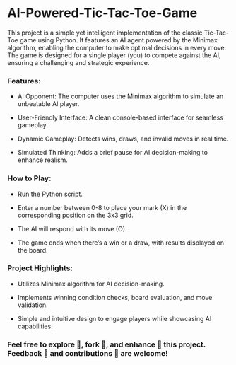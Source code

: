 # AI-Powered-Tic-Tac-Toe-Game

This project is a simple yet intelligent implementation of the classic Tic-Tac-Toe game using Python. It features an AI agent powered by the Minimax algorithm, enabling the computer to make optimal decisions in every move. The game is designed for a single player (you) to compete against the AI, ensuring a challenging and strategic experience.

### Features:

- AI Opponent: The computer uses the Minimax algorithm to simulate an unbeatable AI player.

- User-Friendly Interface: A clean console-based interface for seamless gameplay.

- Dynamic Gameplay: Detects wins, draws, and invalid moves in real time.

- Simulated Thinking: Adds a brief pause for AI decision-making to enhance realism.

### How to Play:

- Run the Python script.

- Enter a number between 0-8 to place your mark (X) in the corresponding position on the 3x3 grid.

- The AI will respond with its move (O).

- The game ends when there’s a win or a draw, with results displayed on the board.

### Project Highlights:
 
- Utilizes Minimax algorithm for AI decision-making.

- Implements winning condition checks, board evaluation, and move validation.

- Simple and intuitive design to engage players while showcasing AI capabilities.

### Feel free to explore 🌟, fork 🍴, and enhance 🚀 this project. Feedback 💬 and contributions 🤝 are welcome!
